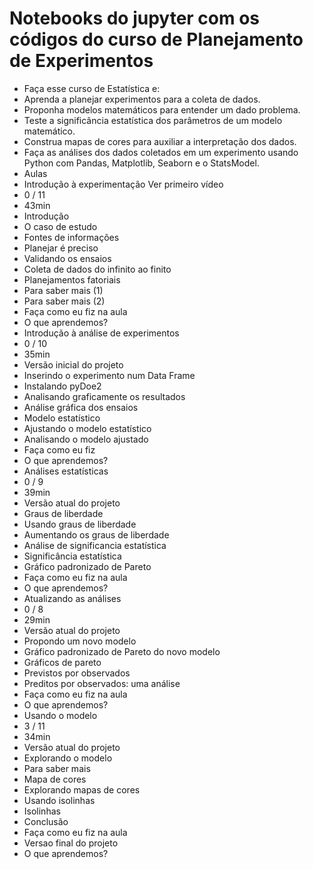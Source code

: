 # Notebooks do jupyter com os códigos do curso de Planejamento de Experimentos 

* Faça esse curso de Estatística e:
* Aprenda a planejar experimentos para a coleta de dados.
* Proponha modelos matemáticos para entender um dado problema.
* Teste a significância estatística dos parâmetros de um modelo matemático.
* Construa mapas de cores para auxiliar a interpretação dos dados.
* Faça as análises dos dados coletados em um experimento usando Python com Pandas, Matplotlib, Seaborn e o StatsModel.
* Aulas
* Introdução à experimentação Ver primeiro vídeo
* 0 / 11
* 43min
* Introdução
* O caso de estudo
* Fontes de informações
* Planejar é preciso
* Validando os ensaios
* Coleta de dados do infinito ao finito
* Planejamentos fatoriais
* Para saber mais (1)
* Para saber mais (2)
* Faça como eu fiz na aula
* O que aprendemos?
* Introdução à análise de experimentos
* 0 / 10
* 35min
* Versão inicial do projeto
* Inserindo o experimento num Data Frame
* Instalando pyDoe2
* Analisando graficamente os resultados
* Análise gráfica dos ensaios
* Modelo estatístico
* Ajustando o modelo estatístico
* Analisando o modelo ajustado
* Faça como eu fiz
* O que aprendemos?
* Análises estatísticas
* 0 / 9
* 39min
* Versão atual do projeto
* Graus de liberdade
* Usando graus de liberdade
* Aumentando os graus de liberdade
* Análise de significancia estatística
* Significância estatística
* Gráfico padronizado de Pareto
* Faça como eu fiz na aula
* O que aprendemos?
* Atualizando as análises
* 0 / 8
* 29min
* Versão atual do projeto
* Propondo um novo modelo
* Gráfico padronizado de Pareto do novo modelo
* Gráficos de pareto
* Previstos por observados
* Preditos por observados: uma análise
* Faça como eu fiz na aula
* O que aprendemos?
* Usando o modelo
* 3 / 11
* 34min
* Versão atual do projeto
* Explorando o modelo
* Para saber mais
* Mapa de cores
* Explorando mapas de cores
* Usando isolinhas
* Isolinhas
* Conclusão
* Faça como eu fiz na aula
* Versao final do projeto
* O que aprendemos?
